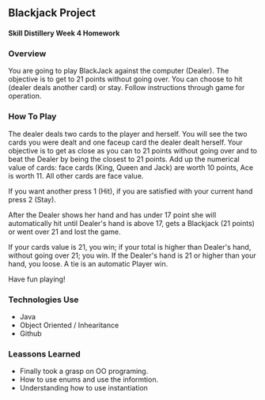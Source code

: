 ## Blackjack Project

#### Skill Distillery Week 4 Homework

### Overview

You are going to play BlackJack against the computer (Dealer). The objective is to get to 21 points without going over.  You can choose to hit (dealer deals another card) or stay.
Follow instructions through game for operation.

### How To Play

The dealer deals two cards to the player and herself. You will see the two cards you were dealt and one faceup card the dealer dealt herself.  Your objective is to get as close as you can to 21 points without going over and to beat the Dealer by being the closest to 21 points. Add up the numerical value of cards: face cards (King, Queen and Jack) are worth 10 points, Ace is worth 11. All other cards are face value. 

If you want another press 1 (Hit), if you are satisfied with your current hand press 2 (Stay). 

After the Dealer shows her hand and has under 17 point she will automatically hit until Dealer's hand is above 17, gets a Blackjack (21 points) or went over 21 and lost the game. 

If your cards value is 21, you win; if your total is higher than Dealer's hand, without going over 21; you win.  If the Dealer's hand is 21 or higher than your hand, you loose.  A tie is an automatic Player win.

Have fun playing!


### Technologies Use

* Java
* Object Oriented / Inhearitance
* Github

### Leassons Learned

* Finally took a grasp on OO programing.
* How to use enums and use the informtion.
* Understanding how to use instantiation
